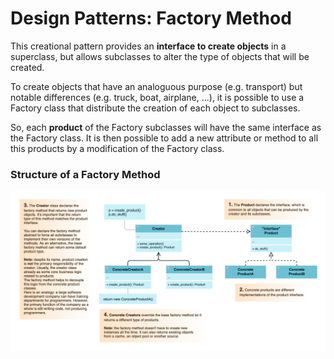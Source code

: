 # Design Patterns: Factory Method

This creational pattern provides an __interface to create objects__ in a superclass, but allows subclasses to alter the type of objects that will be created.

To create objects that have an analoguous purpose (e.g. transport) but notable differences (e.g. truck, boat, airplane, ...), it is possible to use a Factory class that distribute the creation of each object to subclasses.

So, each __product__ of the Factory subclasses will have the same interface as the Factory class. It is then possible to add a new attribute or method to all this products by a modification of the Factory class.

### Structure of a Factory Method

![Structure of a Factory Method pattern](./factory-method.png)